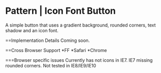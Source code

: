 Pattern | Icon Font Button
=========================

A simple button that uses a gradient background, rounded corners, text shadow and an icon font.

==Implementation Details
Coming soon.

==Cross Browser Support
*FF
*Safari
*Chrome

===Browser specific issues
Currently has not icons in IE7. 
IE7 missing rounded corners.
Not tested in IE8/IE9/IE10

